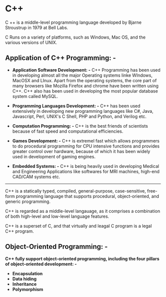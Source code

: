 # C++

C ++ is a middle-level programming language developed by Bjarne Stroustrup in 1979 at Bell Labs.


C Runs on a variety of platforms, such as Windows, Mac OS, and the various versions of UNIX.


## Application of C++ Programming: -

-  **Application Software Development: -** C++ Programming has been used in developing almost all the major Operating systems linke WIndows, MacOSX and LInux. Apart from the operating systems, the core part of many browsers like Mozilla Firefox and chrome have been written using C++.
C++ also has been used in developing the most popular database system called MySQL.

- **Programming Languages Development: -** C++ has been used extensively in developing new programming languages like C#, Java, Javascript, Perl, UNIX's C Shell, PHP and Python, and Verilog etc.

- **Computation Programming: -** C++ is the best friends of scientists because of fast speed and computational efficiencies.

- **Games Development: -** C++ is extremel fast which allows programmers to do procedural programming for CPU intensive functions and provides greater control over hardware, because of which it has been widely used in development of gaming engines.

- **Embedded Systems: -** C++ is being heavily used in developing Medical and Engineering Applications like softwares for MRI machines, high-end CAD/CAM systems etc.

--------------

C++ is a statically typed, compiled, general-purpose, case-sensitive, free-form programming language that supports procedural, object-oriented, and generic programming.

C++ is regarded as a middle-level langauage, as it comprises a combination of both high-level and low-level language features.


C++ is a superset of C, and that virtually and leagal C program is a legal C++ program.

## Object-Oriented Programming: -

**C++ fully support object-oriented programming, including the four pillars of object-oriented development: -**

- **Encapsulation**
- **Data hiding**
- **Inheritance**
- **Polymorphism**